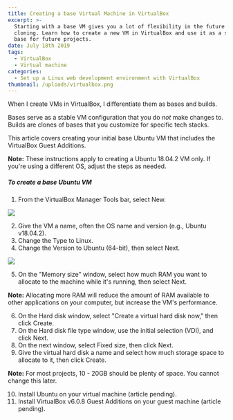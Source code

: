 ```yaml
---
title: Creating a base Virtual Machine in VirtualBox
excerpt: >-
  Starting with a base VM gives you a lot of flexibility in the future through
  cloning. Learn how to create a new VM in VirtualBox and use it as a stable
  base for future projects.
date: July 18th 2019
tags:
  - VirtualBox
  - Virtual machine
categories:
  - Set up a Linux web development environment with VirtualBox
thumbnail: /uploads/virtualbox.png
---
```

When I create VMs in VirtualBox, I differentiate them as bases and builds. 

Bases serve as a stable VM configuration that you do _not_ make changes to. Builds are clones of bases that you customize for specific tech stacks.

This article covers creating your initial base Ubuntu VM that includes the VirtualBox Guest Additions.

<div class="note">  <p><strong>Note:</strong> These instructions apply to creating a Ubuntu 18.04.2 VM only. If you're using a different OS, adjust the steps as needed.</p></div>

##### To create a base Ubuntu VM
1. From the VirtualBox Manager Tools bar, select New.

<img class="procedure-image" src="/uploads/new-vm.png" />

2. Give the VM a name, often the OS name and version (e.g., Ubuntu v18.04.2).
3. Change the Type to Linux.
4. Change the Version to Ubuntu (64-bit), then select Next.

<img class="procedure-image" src="/uploads/name-and-os.png" />

5. On the "Memory size" window, select how much RAM you want to allocate to the machine while it's running, then select Next.
<div class="note">  <p><strong>Note:</strong> Allocating more RAM will reduce the amount of RAM available to other applications on your computer, but increase the VM's performance.</p></div>

6. On the Hard disk window, select "Create a virtual hard disk now," then click Create.
7. On the Hard disk file type window, use the initial selection (VDI), and click Next.
8. On the next window, select Fixed size, then click Next.
9. Give the virtual hard disk a name and select how much storage space to allocate to it, then click Create.
<div class="note">  <p><strong>Note:</strong> For most projects, 10 - 20GB should be plenty of space. You cannot change this later.</p></div>

10.  Install Ubuntu on your virtual machine (article pending).
11.  Install VirtualBox v6.0.8 Guest Additions on your guest machine (article pending).
